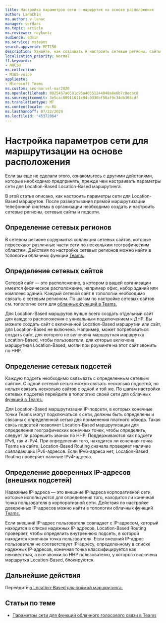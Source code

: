 ```yaml
---
title: Настройка параметров сети — маршрутия на основе расположения
author: LanaChin
ms.author: v-lanac
manager: serdars
ms.topic: article
ms.reviewer: roykuntz
audience: admin
ms.service: msteams
search.appverid: MET150
description: Узнайте, как создавать и настроить сетевые регионы, сайты и подсети для Location-Based маршрутизации для прямой маршрутизации.
localization_priority: Normal
f1.keywords:
- NOCSH
ms.collection:
- M365-voice
appliesto:
- Microsoft Teams
ms.custom: seo-marvel-mar2020
ms.openlocfilehash: 8025467a0581c95a40551244948a8e6b7c0ecbc8
ms.sourcegitcommit: 3e5cac88911611c94c0330bf50af9c34db308cdf
ms.translationtype: MT
ms.contentlocale: ru-RU
ms.lasthandoff: 07/22/2020
ms.locfileid: "45372064"
---
```

# <a name="configure-network-settings-for-location-based-routing"></a>Настройка параметров сети для маршрутизации на основе расположения

Если вы еще не сделали [](location-based-routing-plan.md) этого, ознакомьтесь с другими действиями, которые необходимо предпринять, прежде чем настраивать параметры сети для Location-Based Location-Based маршрутинга.

В этой статье описано, как настроить параметры сети для Location-Based маршрутов. После развертывания прямой маршрутизации телефонной системы в организации необходимо создать и настроить сетевые регионы, сетевые сайты и подсети.

## <a name="define-network-regions"></a>Определение сетевых регионов

В сетевом регионе содержится коллекция сетевых сайтов, которые пересекают различные части сети по нескольким географическим областям. Действия по настройке сетевых регионов можно найти в топологии облачных функций [Teams.](manage-your-network-topology.md)

## <a name="define-network-sites"></a>Определение сетевых сайтов

Сетевой сайт — это расположение, в котором в вашей организации имеется физическое расположение, например офис, набор зданий или комплекс зданий. Каждый сетевой сайт в топологии необходимо связать с сетевым регионом. По шагам по настройке сетевых сайтов см. топологию сети для [облачных функций в Teams.](manage-your-network-topology.md)

Для Location-Based маршрутов лучше всего создать отдельный сайт для каждого расположения с уникальным подключением к ДНР. Вы можете создать сайт с включенной Location-Based маршрутии или сайт, для Location-Based не включена. Например, может потребоваться создать сайт, для которого не включена маршрутная маршрутка Location-Based, чтобы пользователи, для которых включена маршрутная Location-Based, могли при роуминге на этот сайт звонить по ННР.

## <a name="define-network-subnets"></a>Определение сетевых подсетей

Каждую подсеть необходимо связывать с определенным сетевым сайтом. С одной сетевой сетью можно связать несколько подсетей, но нельзя связать несколько сайтов с одной и той же. По шагам настройки сетевых подсетей перейдите в топологию своей сети для облачных [функций в Teams.](manage-your-network-topology.md)

Для Location-Based маршрутизации IP-подсети, в которых конечные точки Teams могут подключаться к сети, должны быть определены и связаны с определенной сетью для применения платного обхода. Такая связь подсетей позволяет Location-Based маршрутизации для определения географических конечных точек, чтобы определить, следует ли разрешить звонок по ННР. Поддерживаются как подсети IPv6, так и IPv4. При определении того, находится ли конечная точка Teams на сайте, Location-Based Routing сначала проверяет наличие совпадающих IPv6-адресов. Если IPv6-адреса нет, Location-Based Routing проверяет наличие IPv4-адреса.

## <a name="define-trusted-ip-addresses-external-subnets"></a>Определение доверенных IP-адресов (внешних подсетей)

Надежные IP-адреса — это внешние IP-адреса корпоративной сети, которые используются для определения того, находится ли конечная точка пользователя в корпоративной сети. Действия по настройке доверенных IP-адресов можно найти в топологии облачных функций [Teams.](manage-your-network-topology.md)

Если внешний IP-адрес пользователя совпадает с IP-адресом, который находится в списке надежных IP-адресов, Location-Based Routing проверяет, чтобы определить внутреннюю подсеть, в которой находится конечная точка пользователя. Если внешний IP-адрес пользователя не соответствует IP-адресу, определенному в списке надежных IP-адресов, конечная точка классифицируется как неизвестная, а все звонки по ННР пользователю, у которого включена маршрутка Location-Based, блокируются.

## <a name="next-steps"></a>Дальнейшие действия

Перейдите [в Location-Based для прямой маршрутинга.](location-based-routing-enable.md)

## <a name="related-topics"></a>Статьи по теме

- [Параметры сети для функций облачного голосового связи в Teams](cloud-voice-network-settings.md)

